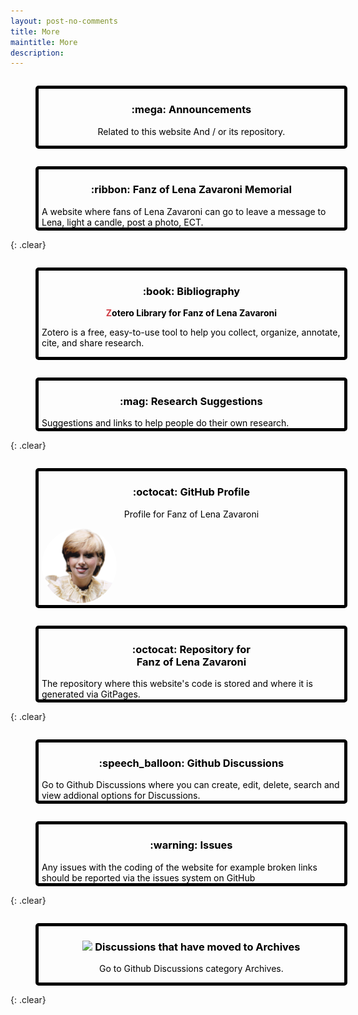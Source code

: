 ```yaml
---
layout: post-no-comments
title: More
maintitle: More
description: 
---
```


<div>
<a  class="style" href="/announcements">
<figure class="fig1">
<h3 class="ct">:mega: Announcements</h3>
<p class="ct">Related to this website And / or its repository.</p>
</figure>
</a>
</div>

<div>
<a class="style" href="https://fanz-of-lena-zavaroni.muchloved.com/">
<figure class="fig2">
<h3 class="ct">:ribbon: Fanz of Lena Zavaroni Memorial</h3>
A website where fans of Lena Zavaroni can go to leave a message to Lena, light a candle, post a photo, ECT.
</figure>
</a>
</div>

{: .clear}

<div>
<a class="style" href="https://www.zotero.org/fanzoflenazavaroni/library">
<figure class="fig1">
<h3 class="ct">:book: Bibliography</h3>
<p class="ct"><strong><span class="z">Z</span>otero Library for Fanz of Lena Zavaroni</strong></p>
<p>Zotero is a free, easy-to-use tool to help you collect, organize, annotate, cite, and share research.</p>
</figure>
</a>
</div>

<div>
<a class="style" href="/research">
<figure class="fig2">
<h3 class="ct">:mag: Research Suggestions</h3>
Suggestions and links to help people do their own research.
</figure>
</a>
</div>

{: .clear}

<div>
<a class="style" href="https://github.com/FanzOfLenaZavaroni">
<figure class="fig1">
<h3 class="ct">:octocat: GitHub Profile</h3>
<p class="ct">Profile for Fanz of Lena Zavaroni</p>
<img src="/assets/images/Lena/LZ-02-cropped-removebg.png" width="120px" height="auto" style="margin:0 auto; border-radius: 50% !important;"/>
</figure>
</a>
</div>

<div>
<a class="style" href="https://github.com/FanzOfLenaZavaroni/fanzoflenazavaroni.github.io">
<figure class="fig2">
<h3 class="ct">:octocat: Repository for<br />Fanz of Lena Zavaroni</h3>
The repository where this website's code is stored and where it is generated via GitPages.
</figure>
</a>
</div>

{: .clear}

<div>
<a class="style" href="https://github.com/FanzOfLenaZavaroni/fanzoflenazavaroni.github.io/discussions">
<figure class="fig1">
<h3 class="ct">:speech_balloon: Github Discussions</h3>
Go to Github Discussions where you can create, edit, delete, search and view addional options for Discussions.
</figure>
</a>
</div>

<div>
<a class="style" href="https://github.com/FanzOfLenaZavaroni/fanzoflenazavaroni.github.io/issues">
<figure class="fig2">
<h3 class="ct">:warning: Issues</h3>
Any issues with the coding of the website for example broken links should be reported via the issues system on GitHub
</figure>
</a>
</div>

{: .clear}

<div>
<a class="style" href="https://github.com/FanzOfLenaZavaroni/fanzoflenazavaroni.github.io/discussions/categories/archives">
<figure class="fig3">
<h3 class="ct"><img src="https://github.githubassets.com/images/icons/emoji/unicode/1f5c4.png" /> Discussions that have moved to Archives</h3>
<p class="ct">Go to Github Discussions category Archives.</p>
</figure>
</a>
</div>
<br />{: .clear}

<style>
.z {color:#cf3b43;}

a.style:link {color:#000000;}
a.style:visited  {color:#000000;}
a.style:hover {color:#2a7ae2;}
a.style:active {color:#1756a9;}
a.style:focus {color:#2a7ae2;}

.ct {text-align:center;}
.fig1 {float:left; width:45%; height:250px; padding-left:5px; padding-right:5px; border:solid 5px #000000; border-radius: 5px;}
.fig2 {float:right; width:45%; height:250px; padding-left:5px; padding-right:5px; border:solid 5px #000000; border-radius: 5px;}
.fig3 {float:left; width:97.5%; height:250px; padding-left:5px; padding-right:5px; border:solid 5px #000000; border-radius: 5px;}

@media screen and (orientation:portrait) {
.fig1, .fig2, .fig3, .fig4, .fig5, .fig6, .fig7, .fig8 {float:left; width:95%; height:unset; }
}
</style>
